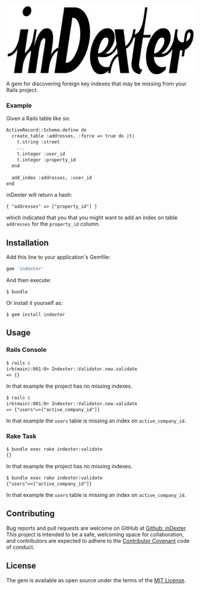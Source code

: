 <p align='center'>
  <img src='assets/inDexter_logo.jpg' width="600" height="186" alt="inDexter logo" title="inDexter" />
</p>

A gem for discovering foreign key indexes that may be missing from your Rails project.

### Example

Given a Rails table like so:

```
ActiveRecord::Schema.define do
  create_table :addresses, :force => true do |t|
    t.string :street
    ...
    t.integer :user_id
    t.integer :property_id
  end

  add_index :addresses, :user_id
end
```

inDexter will return a hash:

```
{ "addresses" => ["property_id"] }
```

which indicated that you that you might want to add an index on table `addresses` for the `property_id` column.


## Installation

Add this line to your application's Gemfile:

```ruby
gem 'indexter'
```

And then execute:

    $ bundle

Or install it yourself as:

    $ gem install indexter


## Usage

### Rails Console

```
$ rails c
irb(main):001:0> Indexter::Validator.new.validate
=> {}
```
In that example the project has no missing indexes.

```
$ rails c
irb(main):001:0> Indexter::Validator.new.validate
=> {"users"=>["active_company_id"]}
```
In that example the `users` table is missing an index on `active_company_id`.

### Rake Task

```
$ bundle exec rake indexter:validate
{}
```
In that example the project has no missing indexes.

```
$ bundle exec rake indexter:validate
{"users"=>["active_company_id"]}
```
In that example the `users` table is missing an index on `active_company_id`.


## Contributing

Bug reports and pull requests are welcome on GitHub at [Github: inDexter](https://github.com/senorprogrammer/indexter). This project is intended to be a safe, welcoming space for collaboration, and contributors are expected to adhere to the [Contributor Covenant](http://contributor-covenant.org) code of conduct.


## License

The gem is available as open source under the terms of the [MIT License](http://opensource.org/licenses/MIT).

